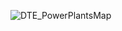 ![DTE_PowerPlantsMap](https://user-images.githubusercontent.com/119870562/223244484-2dcca804-0df4-4930-b227-9b1ccb3f6f49.jpg)
